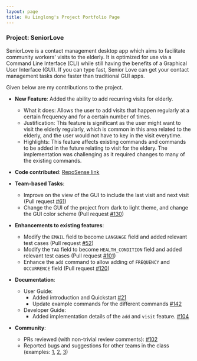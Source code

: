 ```yaml
---
layout: page
title: Hu Linglong's Project Portfolio Page
---
```


### Project: SeniorLove

SeniorLove is a contact management desktop app which aims to facilitate community workers' visits to the elderly. It is optimized for use via a Command Line Interface (CLI) while still having the benefits of a Graphical User Interface (GUI). If you can type fast, Senior Love can get your contact management tasks done faster than traditional GUI apps.

Given below are my contributions to the project.

* **New Feature**: Added the ability to add recurring visits for elderly.
    * What it does: Allows the user to add visits that happen regularly at a certain frequency and for a certain number of times.
    * Justification: This feature is significant as the user might want to visit the elderly regularly, which is common in this area related to the elderly, and the user would not have to key in the visit everytime.
    * Highlights: This feature affects existing commands and commands to be added in the future relating to visit for the eldery. The implementation was challenging as it required changes to many of the existing commands.

* **Code contributed**: [RepoSense link](https://nus-cs2103-ay2122s1.github.io/tp-dashboard/?search=&sort=groupTitle&sortWithin=title&timeframe=commit&mergegroup=&groupSelect=groupByRepos&breakdown=true&checkedFileTypes=docs~functional-code~test-code~other&since=2021-09-17&tabOpen=true&tabType=authorship&tabAuthor=huisthat&tabRepo=AY2122S1-CS2103-T14-1%2Ftp%5Bmaster%5D&authorshipIsMergeGroup=false&authorshipFileTypes=docs~functional-code~test-code&authorshipIsBinaryFileTypeChecked=false)

* **Team-based Tasks**:
    * Improve on the view of the GUI to include the last visit and next visit (Pull request [\#61](https://github.com/AY2122S1-CS2103-T14-1/tp/pull/61))
    * Change the GUI of the project from dark to light theme, and change the GUI color scheme (Pull request [\#130](https://github.com/AY2122S1-CS2103-T14-1/tp/pull/130))

* **Enhancements to existing features**:
    * Modify the `EMAIL` field to become `LANGUAGE` field and added relevant test cases (Pull request [\#52](https://github.com/AY2122S1-CS2103-T14-1/tp/pull/52))
    * Modify the `TAG` field to become `HEALTH_CONDITION` field and added relevant test cases (Pull request [\#101](https://github.com/AY2122S1-CS2103-T14-1/tp/pull/101))
    * Enhance the `add` command to allow adding of `FREQUENCY` and `OCCURRENCE` field (Pull request [\#120](https://github.com/AY2122S1-CS2103-T14-1/tp/pull/120))

* **Documentation**:
    * User Guide:
        * Added introduction and Quickstart [\#21](https://github.com/AY2122S1-CS2103-T14-1/tp/pull/21)
        * Update example commands for the different commands [\#142](https://github.com/AY2122S1-CS2103-T14-1/tp/pull/142)
    * Developer Guide:
        * Added implementation details of the `add` and `visit` feature. [\#104](https://github.com/AY2122S1-CS2103-T14-1/tp/pull/104)

* **Community**:
    * PRs reviewed (with non-trivial review comments): [\#102](https://github.com/AY2122S1-CS2103-T14-1/tp/pull/102)
    * Reported bugs and suggestions for other teams in the class (examples: [1](https://github.com/huisthat/ped/issues/4), [2](https://github.com/huisthat/ped/issues/5), [3](https://github.com/huisthat/ped/issues/7))
